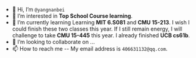- 👋 Hi, I’m `@yangnanbei`
- 👀 I’m interested in **Top School Course learning**.
- 🌱 I’m currently learning Learning **MIT 6.S081** and **CMU 15-213**. I wish I could finish these two classes this year. 
     If I still remain energy, I will challenge to take **CMU 15-445** this year.
     I already finished **UCB cs61b**.
- 💞️ I’m looking to collaborate on ...
- 📫 How to reach me -- My email address is `406631132@qq.com`.

<!---
yangnanbei/yangnanbei is a ✨ special ✨ repository because its `README.md` (this file) appears on your GitHub profile.
You can click the Preview link to take a look at your changes.
--->
